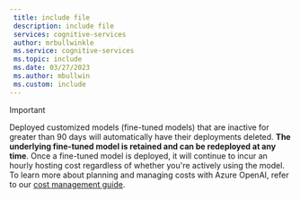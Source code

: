 ```yaml
---
 title: include file
 description: include file
 services: cognitive-services
 author: mrbullwinkle
 ms.service: cognitive-services
 ms.topic: include
 ms.date: 03/27/2023
 ms.author: mbullwin
 ms.custom: include
---
```


> [!IMPORTANT]
> Deployed customized models (fine-tuned models) that are inactive for greater than 90 days will automatically have their deployments deleted. **The underlying fine-tuned model is retained and can be redeployed at any time**. Once a fine-tuned model is deployed, it will continue to incur an hourly hosting cost regardless of whether you're actively using the model. To learn more about planning and managing costs with Azure OpenAI, refer to our [cost management guide](/azure/cognitive-services/openai/how-to/manage-costs#base-series-and-codex-series-fine-tuned-models).
